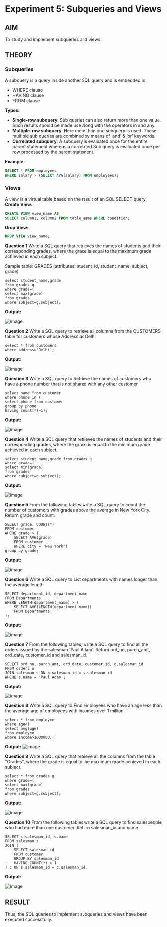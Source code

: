 # Experiment 5: Subqueries and Views

## AIM
To study and implement subqueries and views.

## THEORY

### Subqueries
A subquery is a query inside another SQL query and is embedded in:
- WHERE clause
- HAVING clause
- FROM clause

**Types:**
- **Single-row subquery**:
  Sub queries can also return more than one value. Such results should be made use along with the operators in and any.
- **Multiple-row subquery**:
  Here more than one subquery is used. These multiple sub queries are combined by means of ‘and’ & ‘or’ keywords.
- **Correlated subquery**:
  A subquery is evaluated once for the entire parent statement whereas a correlated Sub query is evaluated once per row processed by the parent statement.

**Example:**
```sql
SELECT * FROM employees
WHERE salary > (SELECT AVG(salary) FROM employees);
```
### Views
A view is a virtual table based on the result of an SQL SELECT query.
**Create View:**
```sql
CREATE VIEW view_name AS
SELECT column1, column2 FROM table_name WHERE condition;
```
**Drop View:**
```sql
DROP VIEW view_name;
```

**Question 1**
Write a SQL query that retrieves the names of students and their corresponding grades, where the grade is equal to the maximum grade achieved in each subject.

Sample table: GRADES (attributes: student_id, student_name, subject, grade)

```
select student_name,grade
from grades g
where grade=(
select max(grade)
from grades
where subject=g.subject);
```

**Output:**

![image](https://github.com/user-attachments/assets/c7c06899-ccb0-4d86-bb12-998aa16a1fe5)



**Question 2**
Write a SQL query to retrieve all columns from the CUSTOMERS table for customers whose Address as Delhi

```
select * from customers 
where address='Delhi';

```

**Output:**

![image](https://github.com/user-attachments/assets/1533f256-bcd1-4862-a634-a90f45ef269b)

**Question 3**
Write a SQL query to Retrieve the names of customers who have a phone number that is not shared with any other customer 

```
select name from customer 
where phone in (
select phone from customer 
group by phone
having count(*)=1);

```

**Output:**

![image](https://github.com/user-attachments/assets/3b9f3cbc-565f-4be7-8228-d1320833fbd5)

**Question 4**
Write a SQL query that retrieves the names of students and their corresponding grades, where the grade is equal to the minimum grade achieved in each subject.


```
select student_name,grade from grades g 
where grade=(
select min(grade)
from grades
where subject=g.subject);
```

**Output:**

![image](https://github.com/user-attachments/assets/a33c5abe-1d46-4191-85b9-00adb8acebcd)


**Question 5**
From the following tables write a SQL query to count the number of customers with grades above the average in New York City. Return grade and count.

```
SELECT grade, COUNT(*)
FROM customer
WHERE grade > (
    SELECT AVG(grade)
    FROM customer
    WHERE city = 'New York')
group by grade;

```

**Output:**

![image](https://github.com/user-attachments/assets/5fd8a955-e5ba-498b-8916-319e15d88aa9)


**Question 6**
Write a SQL query to List departments with names longer than the average length

```
SELECT department_id, department_name
FROM Departments
WHERE LENGTH(department_name) > (
    SELECT AVG(LENGTH(department_name))
    FROM Departments
);

```

**Output:**

![image](https://github.com/user-attachments/assets/97396ef1-227f-4595-9c98-3df0671b22d3)



**Question 7**
From the following tables, write a SQL query to find all the orders issued by the salesman 'Paul Adam'. Return ord_no, purch_amt, ord_date, customer_id and salesman_id.

```
SELECT ord_no, purch_amt, ord_date, customer_id, o.salesman_id
FROM orders o
JOIN salesman s ON o.salesman_id = s.salesman_id
WHERE s.name = 'Paul Adam';

```

**Output:**

![image](https://github.com/user-attachments/assets/e96774d8-7d68-4623-b263-f676b3c9b7f9)



**Question 8**
Write a SQL query to Find employees who have an age less than the average age of employees with incomes over 1 million

```
select * from employee 
where age<(
select avg(age)
from employee
where income>1000000);
```

**Output:**
![image](https://github.com/user-attachments/assets/e6ab7e70-a088-47eb-8597-83ee1e5d5584)


**Question 9**
Write a SQL query that retrieve all the columns from the table "Grades", where the grade is equal to the maximum grade achieved in each subject.

```
select * from grades g
where grade=(
select max(grade)
from grades
where subject=g.subject);
```

**Output:**

![image](https://github.com/user-attachments/assets/21879361-1994-4c93-8cf4-15ae87d1d407)



**Question 10**
From the following tables write a SQL query to find salespeople who had more than one customer. Return salesman_id and name.

```
SELECT s.salesman_id, s.name
FROM salesman s
JOIN (
    SELECT salesman_id
    FROM customer
    GROUP BY salesman_id
    HAVING COUNT(*) > 1
) c ON s.salesman_id = c.salesman_id;

```

**Output:**

![image](https://github.com/user-attachments/assets/f9f04aa5-8aaa-4649-933a-ff0a0c235487)




## RESULT
Thus, the SQL queries to implement subqueries and views have been executed successfully.
